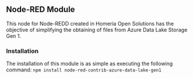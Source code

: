 ## Node-RED Module
This node for Node-REDD created in Homeria Open Solutions has the objective of simplifying the obtaining of files from Azure Data Lake Storage Gen 1.

### Installation

The installation of this module is as simple as executing the following command:
`npm install node-red-contrib-azure-data-lake-gen1`